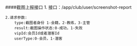 ####截图上报接口
	1. 接口：/app/club/user/screenshot-report

	2.请求参数:
		type:截图者身份 1-会籍，2-教练，3-主管
		result:截图操作状态:0-成功，1-失败
		vipId:会员Id或者潜客Id
		userType:0-会员，1-潜客
	
